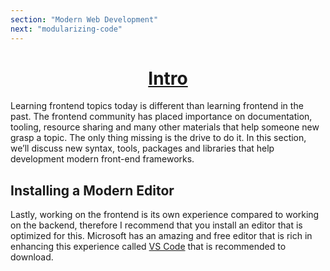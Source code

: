 ```yaml
---
section: "Modern Web Development"
next: "modularizing-code"
---
```


<h1 style="text-align: center; text-decoration: underline">Intro</h1>

Learning frontend topics today is different than learning frontend in the past. The frontend community has placed importance on documentation, tooling, resource sharing and many other materials that help someone new grasp a topic. The only thing missing is the drive to do it. In this section, we’ll discuss new syntax, tools, packages and libraries that help development modern front-end frameworks.

## Installing a Modern Editor

Lastly, working on the frontend is its own experience compared to working on the backend, therefore I recommend that you install an editor that is optimized for this. Microsoft has an amazing and free editor that is rich in enhancing this experience called <a href="https://code.visualstudio.com/download" target=_blank rel="noreferrer noopener">VS Code</a> that is recommended to download.
